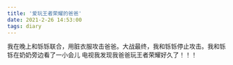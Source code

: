```yaml
---
title: '爱玩王者荣耀的爸爸'
date: 2021-2-26 14:53:00
tags: diary
---
```

我在晚上和铄铄联合，用脏衣服攻击爸爸。大战最终，我和铄铄停止攻击。我和铄铄在奶奶旁边看了一小会儿
电视我发现我爸爸玩王者荣耀好久了！！！
